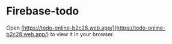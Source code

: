# Firebase-todo
Open [https://todo-online-b2c28.web.app/](https://todo-online-b2c28.web.app/) to view it in your browser.